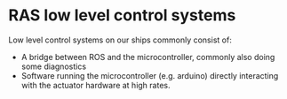 # RAS low level control systems

Low level control systems on our ships commonly consist of:
- A bridge between ROS and the microcontroller, commonly also doing some diagnostics
- Software running the microcontroller (e.g. arduino) directly interacting with the actuator hardware at high rates.
